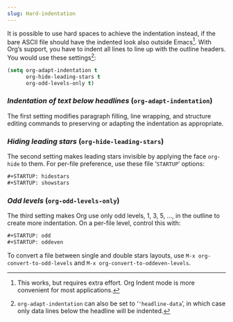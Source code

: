 ```yaml
---
slug: Hard-indentation
---
```


It is possible to use hard spaces to achieve the indentation instead, if the bare ASCII file should have the indented look also outside Emacs[^1]. With Org’s support, you have to indent all lines to line up with the outline headers. You would use these settings[^2]:

```lisp
(setq org-adapt-indentation t
      org-hide-leading-stars t
      org-odd-levels-only t)
```

### *Indentation of text below headlines* (`org-adapt-indentation`)

The first setting modifies paragraph filling, line wrapping, and structure editing commands to preserving or adapting the indentation as appropriate.

### *Hiding leading stars* (`org-hide-leading-stars`)

The second setting makes leading stars invisible by applying the face `org-hide` to them. For per-file preference, use these file ‘`STARTUP`’ options:

```lisp
#+STARTUP: hidestars
#+STARTUP: showstars
```

### *Odd levels* (`org-odd-levels-only`)

The third setting makes Org use only odd levels, 1, 3, 5, …, in the outline to create more indentation. On a per-file level, control this with:

```lisp
#+STARTUP: odd
#+STARTUP: oddeven
```

To convert a file between single and double stars layouts, use `M-x org-convert-to-odd-levels` and `M-x org-convert-to-oddeven-levels`.

[^1]: This works, but requires extra effort. Org Indent mode is more convenient for most applications.

[^2]: `org-adapt-indentation` can also be set to ‘`'headline-data`’, in which case only data lines below the headline will be indented.
